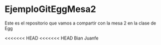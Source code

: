 # EjemploGitEggMesa2
Este es el repositorio que vamos a compartir con la mesa 2 en la clase de Egg

<<<<<<< HEAD
<<<<<<< HEAD
Bian
Juanfe